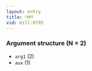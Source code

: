 ```yaml
---
layout: entry
title: འཐབ་
vid: Hill:0793
---
```

### Argument structure (N = 2)
* `arg1` (2)
* `aux` (1)
